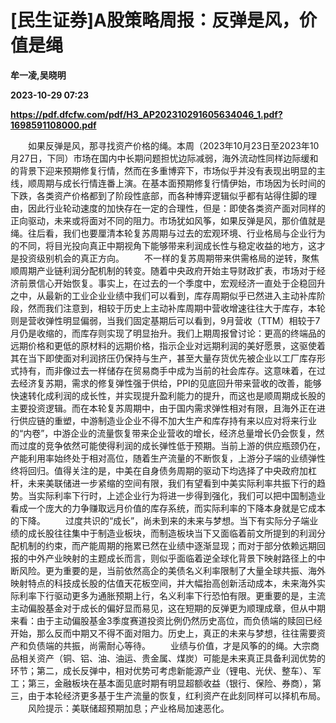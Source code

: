 # [民生证券]A股策略周报：反弹是风，价值是绳
**牟一凌,吴晓明**

**2023-10-29 07:23**

**https://pdf.dfcfw.com/pdf/H3_AP202310291605634046_1.pdf?1698591108000.pdf**

　　如果反弹是风，那寻找资产价格的绳。本周（2023年10月23日至2023年10月27日，下同）市场在国内中长期问题担忧边际减弱，海外流动性同样边际缓和的背景下迎来预期修复行情，然而在多重博弈下，市场似乎并没有表现出明显的主线，顺周期与成长行情连番上演。在基本面预期修复行情伊始，市场因为长时间的下跌，各类资产价格都到了阶段性底部，而各种博弈逻辑似乎都有站得住脚的理由，因此行业轮动速度的加快存在一定的合理性，但是：即使各类资产面对同样的正向驱动，未来或将面对不同的阻力。市场犹如风筝，如果反弹是风，那价值就是绳。往后看，我们也要厘清本轮复苏周期与过去的宏观环境、行业格局与企业行为的不同，将目光投向真正中期视角下能够带来利润成长性与稳定收益的地方，这才是投资级别机会的真正方向。 　　不一样的复苏周期带来供需格局的逆转，聚焦顺周期产业链利润分配机制的转变。随着中央政府开始主导财政扩表，市场对于经济前景信心开始恢复。事实上，在过去的一个季度中，宏观经济一直处于企稳回升之中，从最新的工业企业业绩中我们可以看到，库存周期似乎已然进入主动补库阶段，然而我们注意到，相较于历史上主动补库周期中营收增速往往大于库存，本轮则是营收弹性明显偏弱，当我们固定基期后可以看到，9月营收（TTM）相较于7月仍是收缩的，而库存则实现了明显抬升。我们上期周报曾讨论：更高的终端品的远期价格和更低的原材料的远期价格，指示企业对远期利润的美好愿景，这驱使着其在当下即使面对利润挤压仍保持与生产，甚至大量存货优先被企业以工厂库存形式持有，而非像过去一样储存在贸易商手中成为当前的社会库存。这意味着，在过去经济复苏期，需求的修复弹性强于供给，PPI的见底回升带来营收的改善，能够快速转化成利润的成长性，并实现提升盈利能力的提升，而这也是顺周期成长股的主要投资逻辑。而在本轮复苏周期中，由于国内需求弹性相对有限，且海外正在进行供应链的重塑，中游制造业企业不得不加大生产和库存持有来以应对将来行业的“内卷”，中游企业的流量恢复带来企业营收的增长，经济总量增长仍会恢复，然而过度的竞争依然可能使得利润的成长弹性低于预期。当前上游的供应瓶颈仍在，产能利用率始终处于相对高位，随着生产流量的不断恢复，上游分子端的业绩弹性终将回归。值得关注的是，中美在自身债务周期的驱动下均选择了中央政府加杠杆，未来美联储进一步紧缩的空间有限，我们有望看到中美实际利率共振下行的趋势。当实际利率下行时，上述企业行为将进一步得到强化，我们可以把中国制造业看成一个庞大的力争赚取远月价值的库存系统，而实际利率的下降本身就是它成本的下降。 　　过度共识的“成长”，尚未到来的未来与梦想。当下有实际分子端业绩的成长股往往集中于制造业板块，而制造板块当下又面临着前文所提到的利润分配机制的约束，而产能周期的拖累已然在业绩中逐渐显现；而对于部分依赖远期回报的中外产业映射的主题成长而言，则似乎面临着逆全球化背景下映射路径上的中断风险。更为重要的是，当前依然高企的美债名义利率限制了大量全球共振、海外映射特点的科技成长股的估值天花板空间，并大幅抬高创新活动成本，未来海外实际利率下行驱动更多为通胀预期上行，名义利率下行恐怕有限。更重要的是，主流主动偏股基金对于成长的偏好显而易见，这在短期的反弹更为顺理成章，但从中期来看：由于主动偏股基金3季度赛道投资比例仍然历史高位，而负债端的赎回已经开始，那么反而中期又不得不面对阻力。历史上，真正的未来与梦想，往往需要资产和负债端的共振，尚需耐心等待。 　　业绩与价值，才是风筝的的绳。大宗商品相关资产（铜、铝、油、油运、贵金属、煤炭）可能是未来真正具备利润优势的环节；第二，成长反弹中，相对优势可考虑新能源产业（锂电、光伏、整车）、军工；第三，金融板块在基本面见底时期有明显超额收益（银行、保险、券商），第三，由于本轮经济更多基于生产流量的恢复，红利资产在此刻同样可以择机布局。 　　风险提示：美联储超预期加息；产业格局加速恶化。